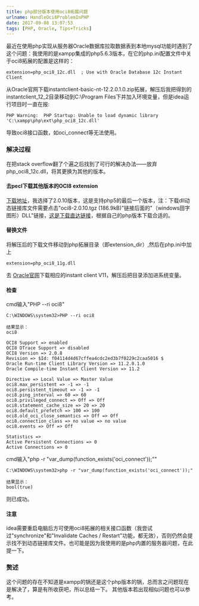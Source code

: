 ```yaml
---
title: php部分版本使用oci8拓展问题
urlname: HandleOci8ProblemInPHP
date: 2017-09-08 13:07:53
tags: [PHP, Oracle, Tips+Tricks]
---
```


最近在使用php实现从服务器Oracle数据库拉取数据表到本地mysql功能时遇到了这个问题：我使用的是xampp集成的php5.6.3版本，在它的php.ini配置文件中关于oci8拓展的配置是这样的：

```
extension=php_oci8_12c.dll  ; Use with Oracle Database 12c Instant Client
```

从Oracle官网下载instantclient-basic-nt-12.2.0.1.0.zip拓展，解压后我把得到的instantclient_12_2目录移动到C:\Program Files下并加入环境变量，但是idea运行项目时一直在报:

```
PHP Warning:  PHP Startup: Unable to load dynamic library 'C:\xampp\php\ext\php_oci8_12c.dll'
```

导致oci8接口函数，如oci_connect等无法使用。

<!-- more -->

### 解决过程
在把stack overflow翻了个遍之后找到了可行的解决办法——放弃php_oci8_12c.dll，将其更换为其他的版本。

#### 去pecl下载其他版本的OCI8 extension
[下载地址](http://pecl.php.net/package/oci8)，我选择了2.0.10版本，这是支持php5的最后一个版本，注：下载dll动态链接库文件需要点击"oci8-2.0.10.tgz (186.9kB)"链接后面的"（windows田字图形）DLL"链接，[这是下载直达链接](http://pecl.php.net/package/oci8/2.0.10/windows)，根据自己的php版本下载合适的。

#### 替换文件
将解压后的下载文件移动到php拓展目录（即extension_dir）,然后在php.ini中加上

```
extension=php_oci8_11g.dll
```

去 [Oracle官网](http://www.oracle.com/technetwork/database/features/instant-client/index-097480.html)下载相应的instant client V11，解压后把目录添加进系统变量。

#### 检查
cmd输入"PHP --ri oci8"

```
C:\WINDOWS\system32>PHP --ri oci8

结果显示：
oci8

OCI8 Support => enabled
OCI8 DTrace Support => disabled
OCI8 Version => 2.0.8
Revision => $Id: f04114d4d67cffea4cdc2ed3b7f0229c2caa5016 $
Oracle Run-time Client Library Version => 11.2.0.1.0
Oracle Compile-time Instant Client Version => 11.2

Directive => Local Value => Master Value
oci8.max_persistent => -1 => -1
oci8.persistent_timeout => -1 => -1
oci8.ping_interval => 60 => 60
oci8.privileged_connect => Off => Off
oci8.statement_cache_size => 20 => 20
oci8.default_prefetch => 100 => 100
oci8.old_oci_close_semantics => Off => Off
oci8.connection_class => no value => no value
oci8.events => Off => Off

Statistics =>
Active Persistent Connections => 0
Active Connections => 0
```

cmd输入"php -r "var_dump(function_exists('oci_connect'));""

```
C:\WINDOWS\system32>php -r "var_dump(function_exists('oci_connect'));"

结果显示：
bool(true)
```

则已成功。

#### 注意
idea需要重启电脑后方可使用oci8拓展的相关接口函数（我尝试过"synchronize"和"Invalidate Caches / Restart"功能，都无效），否则仍然会提示找不到动态链接库文件。也可能是因为我使用的是php内置的服务器问题，在此提一下。

### 赘述
这个问题的存在不知道是xampp的锅还是这个php版本的锅，总而言之问题现在是解决了，算是有所收获吧，所以总结一下。
其他版本若出现相似问题也可以参考。